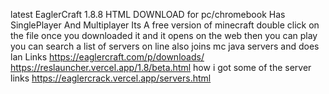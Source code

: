 latest EaglerCraft 1.8.8 HTML DOWNLOAD for pc/chromebook Has SinglePlayer And Multiplayer Its A free version of minecraft double click on the file once you downloaded it and it opens on the web then you can play you can search a list of servers on line also joins mc java servers and does lan
Links https://eaglercraft.com/p/downloads/ https://reslauncher.vercel.app/1.8/beta.html
how i got some of the server links https://eaglercrack.vercel.app/servers.html
